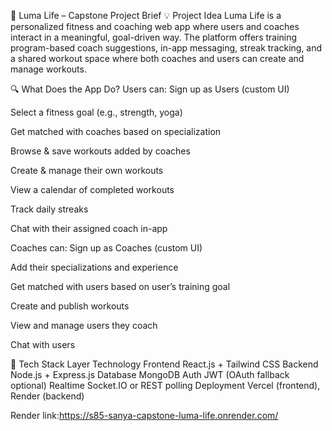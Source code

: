 🌟 Luma Life – Capstone Project Brief
💡 Project Idea
Luma Life is a personalized fitness and coaching web app where users and coaches interact in a meaningful, goal-driven way. The platform offers training program-based coach suggestions, in-app messaging, streak tracking, and a shared workout space where both coaches and users can create and manage workouts.

🔍 What Does the App Do?
Users can:
Sign up as Users (custom UI)


Select a fitness goal (e.g., strength, yoga)


Get matched with coaches based on specialization


Browse & save workouts added by coaches


Create & manage their own workouts


View a calendar of completed workouts


Track daily streaks


Chat with their assigned coach in-app


Coaches can:
Sign up as Coaches (custom UI)


Add their specializations and experience


Get matched with users based on user’s training goal


Create and publish workouts


View and manage users they coach


Chat with users



🧰 Tech Stack
Layer
Technology
Frontend
React.js + Tailwind CSS
Backend
Node.js + Express.js
Database
MongoDB
Auth
JWT (OAuth fallback optional)
Realtime
Socket.IO or REST polling
Deployment
Vercel (frontend), Render (backend)


Render link:https://s85-sanya-capstone-luma-life.onrender.com/

